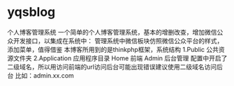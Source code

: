 # yqsblog
个人博客管理系统
一个简单的个人博客管理系统，基本的增删改查，增加微信公众开发接口，以集成在系统中：
管理系统中微信板块仿照微信公众平台的样式，添加菜单，值得借鉴
本博客所用到的是thinkphp框架，系统结构
1.Public 公共资源文件夹
2.Application 应用程序目录
	Home 前端
	Admin 后台管理
配置中开启了二级域名，所以用访问前端的url访问后台可能出现错误建议使用二级域名访问后台
比如：admin.xx.com
